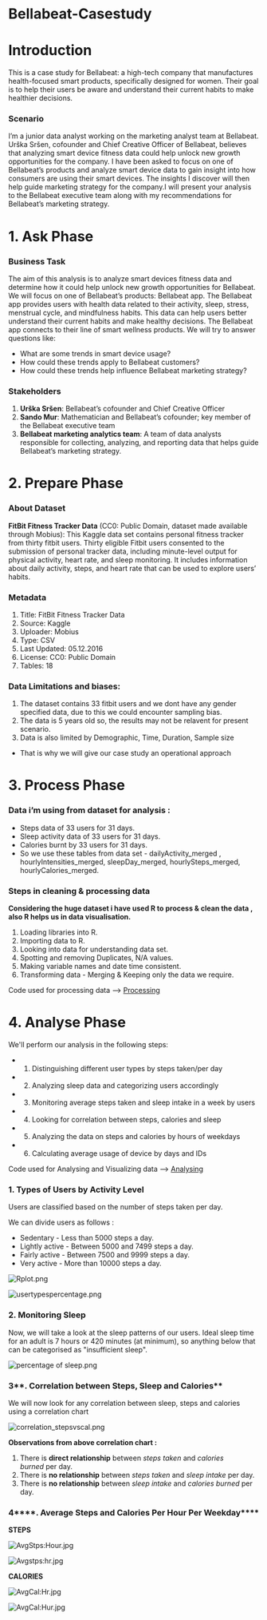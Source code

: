 # Bellabeat-Casestudy

# Introduction

This is a case study for Bellabeat: a high-tech company that manufactures health-focused smart products, specifically designed for women. Their goal is to help their users be aware and understand their current habits to make healthier decisions.

### Scenario

I’m a junior data analyst working on the marketing analyst team at Bellabeat. Urška Sršen, cofounder and Chief Creative Officer of Bellabeat, believes that analyzing smart device fitness data could help unlock new growth opportunities for the company. I have been asked to focus on one of Bellabeat’s products and analyze smart device data to gain insight into how consumers are using their smart devices. The insights I discover will then help guide marketing strategy for the company.I will present your analysis to the Bellabeat executive team along with my recommendations for Bellabeat’s marketing strategy.

# 1. Ask Phase

### **Business Task**

The aim of this analysis is to analyze smart devices fitness data and determine how it could help unlock new growth opportunities for Bellabeat. We will focus on one of Bellabeat’s products: Bellabeat app. The Bellabeat app provides users with health data related to their activity, sleep, stress, menstrual cycle, and mindfulness habits. This data can help users better understand their current habits and make healthy decisions. The Bellabeat app connects to their line of smart wellness products. We will try to answer questions like:

- What are some trends in smart device usage?
- How could these trends apply to Bellabeat customers?
- How could these trends help influence Bellabeat marketing strategy?

### ****Stakeholders****

1. **Urška Sršen**: Bellabeat’s cofounder and Chief Creative Officer
2. **Sando Mur**: Mathematician and Bellabeat’s cofounder; key member of the Bellabeat executive team
3. **Bellabeat marketing analytics team**: A team of data analysts responsible for collecting, analyzing, and reporting data that helps guide Bellabeat’s marketing strategy.

# 2. Prepare Phase

### About Dataset

**FitBit Fitness Tracker Data** (CC0: Public Domain, dataset made available through Mobius): This Kaggle data set contains personal fitness tracker from thirty fitbit users. Thirty eligible Fitbit users consented to the submission of personal tracker data, including minute-level output for physical activity, heart rate, and sleep monitoring. It includes information about daily activity, steps, and heart rate that can be used to explore users’ habits.

### Metadata

1. Title: FitBit Fitness Tracker Data
2. Source: Kaggle
3. Uploader: Mobius
4. Type: CSV
5. Last Updated: 05.12.2016
6. License: CC0: Public Domain
7. Tables: 18


### Data Limitations and biases:

1. The dataset contains 33 fitbit users and we dont have any gender specified data, due to this we could encounter sampling bias.
2. The data is 5 years old so, the results may not be relavent for present scenario.
3. Data is also limited by Demographic, Time, Duration, Sample size
- That is why we will give our case study an operational approach

# 3. Process Phase

### Data i’m using from dataset for analysis :

- Steps data of 33 users for 31 days.
- Sleep activity data of 33 users for 31 days.
- Calories burnt by 33 users for 31 days.
- So we use these tables from data set - dailyActivity_merged , hourlyIntensities_merged, sleepDay_merged, hourlySteps_merged, hourlyCalories_merged.

### Steps in cleaning & processing data

**Considering the huge dataset i have used R to process & clean the data , also R helps us in data visualisation.**

1. Loading libraries into R.
2. Importing data to R.
3. Looking into data for understanding data set.
4. Spotting and removing Duplicates, N/A values.
5. Making variable names and date time consistent.
6. Transforming data - Merging & Keeping only the data we require. 

Code used for processing data —> [Processing](https://github.com/gangadhar02/Bellabeat-Casestudy/blob/main/1.Process-Phase.R)

# 4. Analyse Phase

We'll perform our analysis in the following steps:

- 1. Distinguishing different user types by steps taken/per day
- 2. Analyzing sleep data and categorizing users accordingly
- 3. Monitoring average steps taken and sleep intake in a week by users
- 4. Looking for correlation between steps, calories and sleep
- 5. Analyzing the data on steps and calories by hours of weekdays
- 6. Calculating average usage of device by days and IDs

Code used for Analysing and Visualizing data —> [Analysing](https://github.com/gangadhar02/Bellabeat-Casestudy/blob/main/2.Analyze-Phase.R)

### **1. Types of Users by Activity Level**

Users are classified based on the number of steps taken per day.  

We can divide users as follows :

- Sedentary - Less than 5000 steps a day.
- Lightly active - Between 5000 and 7499 steps a day.
- Fairly active - Between 7500 and 9999 steps a day.
- Very active - More than 10000 steps a day.

![Rplot.png](https://github.com/gangadhar02/Bellabeat-Casestudy/blob/main/Visuals/Rplot.png)

![usertypespercentage.png](https://github.com/gangadhar02/Bellabeat-Casestudy/blob/main/Visuals/usertypespercentage.png)

### **2. Monitoring Sleep**

Now, we will take a look at the sleep patterns of our users. Ideal sleep time for an adult is 7 hours or 420 minutes (at minimum), so anything below that can be categorised as "insufficient sleep".

![percentage of sleep.png](https://github.com/gangadhar02/Bellabeat-Casestudy/blob/main/Visuals/percentage%20of%20sleep.png)

### 3**. Correlation between Steps, Sleep and Calories**

We will now look for any correlation between sleep, steps and calories using a correlation chart

![correlation_stepsvscal.png](https://github.com/gangadhar02/Bellabeat-Casestudy/blob/main/Visuals/correlation_stepsvscal.png)

**Observations from above correlation chart :**

1. There is **direct relationship** between *steps taken* and *calories burned* per day.
2. There is **no relationship** between *steps taken* and *sleep intake* per day.
3. There is **no relationship** between *sleep intake* and *calories burned* per day.

### 4****. Average Steps and Calories Per Hour Per Weekday****

**STEPS**

![AvgStps:Hour.jpg](https://github.com/gangadhar02/Bellabeat-Casestudy/blob/main/Visuals/AvgStps:Hour.jpg)

![Avgstps:hr.jpg](https://github.com/gangadhar02/Bellabeat-Casestudy/blob/main/Visuals/Avgstps:hr.jpg)

**CALORIES**

![AvgCal:Hr.jpg](https://github.com/gangadhar02/Bellabeat-Casestudy/blob/main/Visuals/AvgCal:Hr.jpg)

![AvgCal:Hur.jpg](https://github.com/gangadhar02/Bellabeat-Casestudy/blob/main/Visuals/AvgCal:Hur.jpg)
